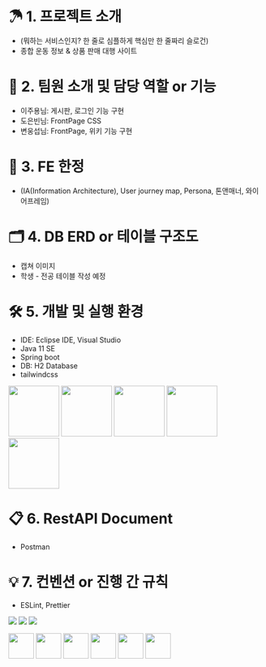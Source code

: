 # ☂ 1. 프로젝트 소개
- (뭐하는 서비스인지? 한 줄로 심플하게 핵심만 한 줄짜리 슬로건)
- 종합 운동 정보 & 상품 판매 대행 사이트

# 🚀 2. 팀원 소개 및 담당 역할 or 기능
- 이주용님: 게시판, 로그인 기능 구현
- 도은빈님: FrontPage CSS
- 변웅섭님: FrontPage, 위키 기능 구현

# 🎨 3. FE 한정
- (IA(Information Architecture), User journey map, Persona, 톤앤매너, 와이어프레임)

# 🗂 4. DB ERD or 테이블 구조도
- 캡쳐 이미지
- 학생 - 전공 테이블 작성 예정

# 🛠 5. 개발 및 실행 환경
- IDE: Eclipse IDE, Visual Studio 
- Java 11 SE 
- Spring boot 
- DB: H2 Database 
- tailwindcss 

<img src="https://user-images.githubusercontent.com/107213931/192180887-2edc7011-1df2-4f31-8f79-41a93fd3c9fb.png" width="100" height="100"/>  <img src="https://user-images.githubusercontent.com/107213931/192180938-e7abd829-6a48-49da-925d-4ee6372726f1.png" width="100" height="100"/>  <img src="https://user-images.githubusercontent.com/107213931/192180984-e55048bb-9a95-4d69-a77d-5ac6c92628e6.png" width="100" height="100"/>  <img src="https://user-images.githubusercontent.com/107213931/192181031-681b88f4-8526-4b37-b450-e908b0f42b7d.png" width="100" height="100"/>  <img src="https://user-images.githubusercontent.com/111172834/192182742-f31609a5-658a-4902-a162-a7f171b13919.png" width="100" height="100"/>



# 📋 6. RestAPI Document
- Postman

# 💡 7. 컨벤션 or 진행 간 규칙
- ESLint, Prettier



<p>
<img src="https://img.shields.io/badge/HTML5-E34F26?&style=flat-square&logo=html5&logoColor=white"/> 
<img src="https://img.shields.io/badge/CSS3-1572B6?style=flat-square&logo=css3&logoColor=white" /> 
<img src="https://img.shields.io/badge/JavaScript-323330?style=flat-square&logo=javascript&logoColor=F7DF1E" />

</p>

<p>
<img src="https://cdn.jsdelivr.net/gh/devicons/devicon/icons/html5/html5-original-wordmark.svg" width="50" height="50"/>
<img src="https://cdn.jsdelivr.net/gh/devicons/devicon/icons/css3/css3-original-wordmark.svg" width="50" height="50"/>
<img src="https://cdn.jsdelivr.net/gh/devicons/devicon/icons/javascript/javascript-original.svg" width="50" height="50"/>
<img src="https://cdn.jsdelivr.net/gh/devicons/devicon/icons/java/java-original-wordmark.svg" width="50" height="50"/>
<img src="https://cdn.jsdelivr.net/gh/devicons/devicon/icons/spring/spring-original-wordmark.svg" width="50" height="50"/>
<img src="https://cdn.jsdelivr.net/gh/devicons/devicon/icons/vscode/vscode-original-wordmark.svg" width="50" height="50"/>
</p>
